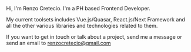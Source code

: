 Hi, I'm Renzo Cretecio.
I'm a PH based Frontend Developer.

My current toolsets includes Vue.js/Quasar, React.js/Next Framework and all the other various libraries and technologies related to them.

If you want to get in touch or talk about a project, send me a message or send an email to renzocretecio@gmail.com

